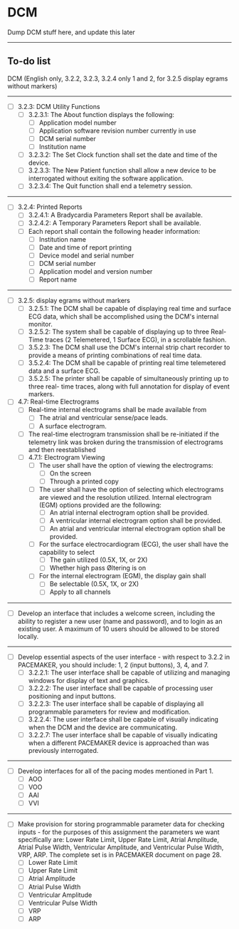 # DCM
Dump DCM stuff here, and update this later
___
## To-do list
DCM (English only, 3.2.2, 3.2.3, 3.2.4 only 1 and 2, for 3.2.5 display egrams without markers)
___
- [ ] 3.2.3: DCM Utility Functions 
    - [ ] 3.2.3.1: The About function displays the following:
        - [ ] Application model number
        - [ ] Application software revision number currently in use
        - [ ] DCM serial number
        - [ ] Institution name
    - [ ] 3.2.3.2: The Set Clock function shall set the date and time of the device.
    - [ ] 3.2.3.3: The New Patient function shall allow a new device to be interrogated without exiting the software application.    
    - [ ] 3.2.3.4: The Quit function shall end a telemetry session.
___
- [ ] 3.2.4: Printed Reports
    - [ ] 3.2.4.1: A Bradycardia Parameters Report shall be available.
    - [ ] 3.2.4.2: A Temporary Parameters Report shall be available.
    - [ ] Each report shall contain the following header information:
        - [ ] Institution name
        - [ ] Date and time of report printing
        - [ ] Device model and serial number
        - [ ] DCM serial number
        - [ ] Application model and version number
        - [ ] Report name
___
- [ ] 3.2.5: display egrams without markers
    - [ ] 3.2.5.1: The DCM shall be capable of displaying real time and surface ECG data,
which shall be accomplished using the DCM's internal monitor.
    - [ ] 3.2.5.2: The system shall be capable of displaying up to three Real-Time traces
(2 Telemetered, 1 Surface ECG), in a scrollable fashion.
    - [ ] 3.5.2.3: The DCM shall use the DCM's internal strip chart recorder to provide a
means of printing combinations of real time data.
    - [ ] 3.5.2.4: The DCM shall be capable of printing real time telemetered data and a
surface ECG.
    - [ ] 3.5.2.5: The printer shall be capable of simultaneously printing up to three real-
time traces, along with full annotation for display of event markers.
- [ ] 4.7: Real-time Electrograms
    - [ ] Real-time internal electrograms shall be made available from
        - [ ] The atrial and ventricular sense/pace leads.
        - [ ] A surface electrogram.
    - [ ] The real-time electrogram transmission shall be re-initiated if the telemetry
link was broken during the transmission of electrograms and then reestablished
    - [ ] 4.7.1: Electrogram Viewing
        - [ ] The user shall have the option of viewing the electrograms:
            - [ ] On the screen
            - [ ] Through a printed copy
        - [ ] The user shall have the option of selecting which electrograms are viewed
    and the resolution utilized. Internal electrogram (EGM) options provided are the following:
            - [ ] An atrial internal electrogram option shall be provided.
            - [ ] A ventricular internal electrogram option shall be provided.
            - [ ] An atrial and ventricular internal electrogram option shall be provided.
        - [ ] For the surface electrocardiogram (ECG), the user shall have the capability
    to select
            - [ ] The gain utilized (0.5X, 1X, or 2X)
            - [ ] Whether high pass Øltering is on
        - [ ] For the internal electrogram (EGM), the display gain shall
            - [ ] Be selectable (0.5X, 1X, or 2X)
            - [ ] Apply to all channels
___
    
- [ ] Develop an interface that includes a welcome screen, including the ability to register a new user (name and password), and to login as an existing user. A maximum of 10 users should be allowed to be stored locally.
___
- [ ] Develop essential aspects of the user interface - with respect to 3.2.2 in PACEMAKER, you should include: 1, 2 (input buttons), 3, 4, and 7.
    - [ ] 3.2.2.1: The user interface shall be capable of utilizing and managing windows for display of text and graphics.
    - [ ] 3.2.2.2: The user interface shall be capable of processing user positioning and input buttons.
    - [ ] 3.2.2.3: The user interface shall be capable of displaying all programmable parameters for review and modification.
    - [ ] 3.2.2.4: The user interface shall be capable of visually indicating when the DCM and the device are communicating.
    - [ ] 3.2.2.7: The user interface shall be capable of visually indicating when a different PACEMAKER device is approached than was previously interrogated.
___
- [ ] Develop interfaces for all of the pacing modes mentioned in Part 1.
    - [ ] AOO 
    - [ ] VOO 
    - [ ] AAI
    - [ ] VVI
___
- [ ] Make provision for storing programmable parameter data for checking inputs - for the purposes of this assignment the parameters we want specifically are: Lower Rate Limit, Upper Rate Limit, Atrial Amplitude, Atrial Pulse Width, Ventricular Amplitude, and Ventricular Pulse Width, VRP, ARP. The complete set is in PACEMAKER document on page 28.
    - [ ] Lower Rate Limit 
    - [ ] Upper Rate Limit 
    - [ ] Atrial Amplitude
    - [ ] Atrial Pulse Width 
    - [ ] Ventricular Amplitude 
    - [ ] Ventricular Pulse Width
    - [ ] VRP
    - [ ] ARP
